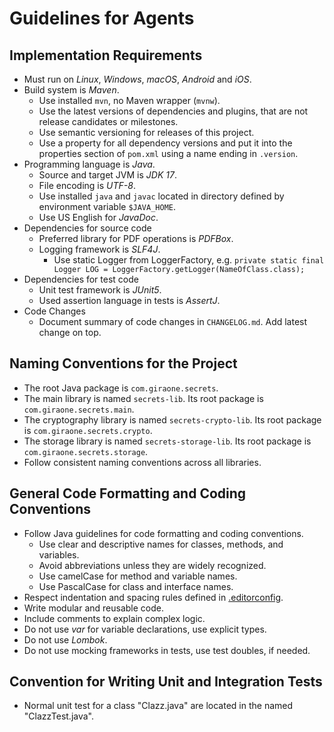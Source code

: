 # Guidelines for Agents

## Implementation Requirements

- Must run on *Linux*, *Windows*, *macOS*, *Android* and *iOS*.
- Build system is *Maven*.
  - Use installed `mvn`, no Maven wrapper (`mvnw`).
  - Use the latest versions of dependencies and plugins, that are not release candidates or milestones.
  - Use semantic versioning for releases of this project.
  - Use a property for all dependency versions and put it into the properties section of `pom.xml` using a name ending in `.version`.
- Programming language is *Java*.
  - Source and target JVM is *JDK 17*.
  - File encoding is *UTF-8*.
  - Use installed `java` and `javac` located in directory defined by environment variable `$JAVA_HOME`.
  - Use US English for *JavaDoc*.
- Dependencies for source code
  - Preferred library for PDF operations is *PDFBox*.
  - Logging framework is *SLF4J*.
    - Use static Logger from LoggerFactory, e.g. `private static final Logger LOG = LoggerFactory.getLogger(NameOfClass.class);`
- Dependencies for test code
  - Unit test framework is *JUnit5*.
  - Used assertion language in tests is *AssertJ*.
- Code Changes
  - Document summary of code changes in `CHANGELOG.md`. Add latest change on top.
  
## Naming Conventions for the Project

- The root Java package is `com.giraone.secrets`.
- The main library is named `secrets-lib`. Its root package is `com.giraone.secrets.main`.
- The cryptography library is named `secrets-crypto-lib`. Its root package is `com.giraone.secrets.crypto`.
- The storage library is named `secrets-storage-lib`. Its root package is `com.giraone.secrets.storage`.
- Follow consistent naming conventions across all libraries.

## General Code Formatting and Coding Conventions

- Follow Java guidelines for code formatting and coding conventions.
  - Use clear and descriptive names for classes, methods, and variables.
  - Avoid abbreviations unless they are widely recognized.
  - Use camelCase for method and variable names.
  - Use PascalCase for class and interface names.
- Respect indentation and spacing rules defined in [.editorconfig](.editorconfig).
- Write modular and reusable code.
- Include comments to explain complex logic.
- Do not use *var* for variable declarations, use explicit types.
- Do not use *Lombok*.
- Do not use mocking frameworks in tests, use test doubles, if needed.


## Convention for Writing Unit and Integration Tests

- Normal unit test for a class "Clazz.java" are located in the named "ClazzTest.java".
